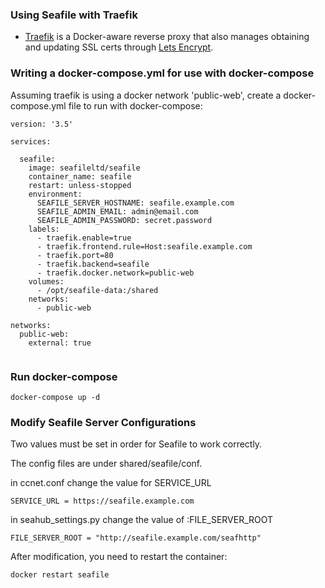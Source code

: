 ### Using Seafile with Traefik

- [Traefik](https://traefik.io/) is a Docker-aware reverse proxy that also manages obtaining and updating SSL certs through [Lets Encrypt](https://letsencrypt.org/).

### Writing a docker-compose.yml for use with docker-compose

Assuming traefik is using a docker network 'public-web', create a docker-compose.yml file to run with docker-compose:

```
version: '3.5'

services:

  seafile:
    image: seafileltd/seafile
    container_name: seafile
    restart: unless-stopped
    environment:
      SEAFILE_SERVER_HOSTNAME: seafile.example.com
      SEAFILE_ADMIN_EMAIL: admin@email.com
      SEAFILE_ADMIN_PASSWORD: secret.password
    labels:
      - traefik.enable=true
      - traefik.frontend.rule=Host:seafile.example.com
      - traefik.port=80
      - traefik.backend=seafile
      - traefik.docker.network=public-web
    volumes:
      - /opt/seafile-data:/shared
    networks:
      - public-web

networks:
  public-web:
    external: true
    
```

### Run docker-compose
```
docker-compose up -d
```

### Modify Seafile Server Configurations

Two values must be set in order for Seafile to work correctly.

The config files are under shared/seafile/conf. 

in ccnet.conf change the value for SERVICE_URL

```
SERVICE_URL = https://seafile.example.com
```

in seahub_settings.py change the value of :FILE_SERVER_ROOT 
```
FILE_SERVER_ROOT = "http://seafile.example.com/seafhttp"
```

After modification, you need to restart the container:

```
docker restart seafile
```